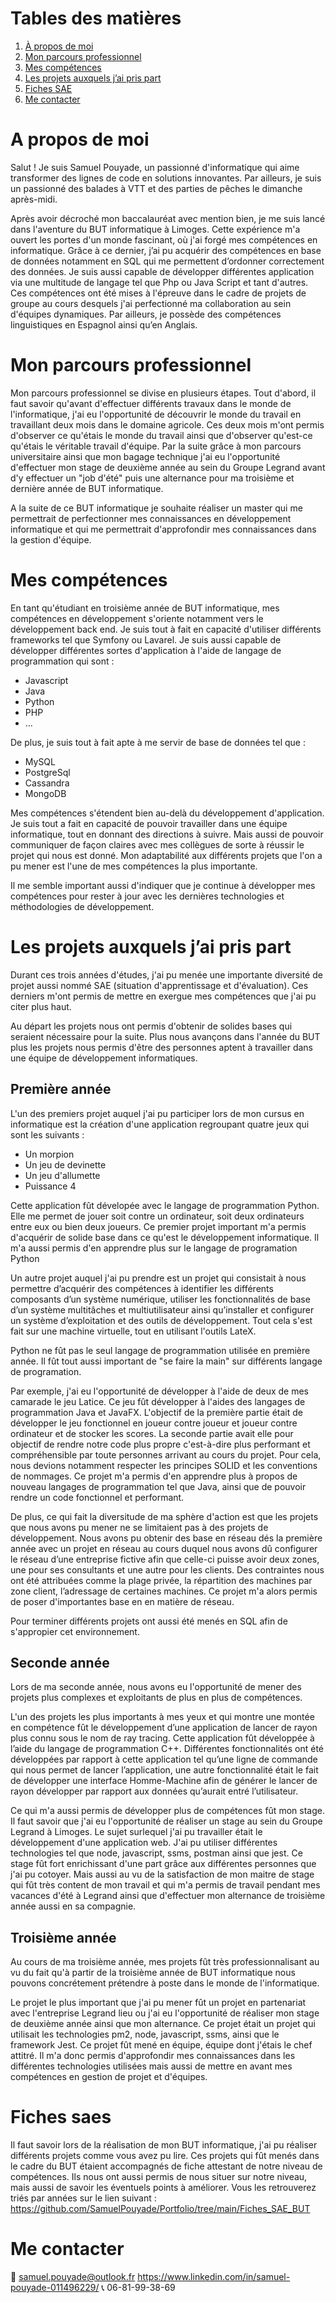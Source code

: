 # Tables des matières

1. [À propos de moi](#a-propos-de-moi)
2. [Mon parcours professionnel](#mon-parcours-professionnel)
3. [Mes compétences](#mes-compétences)
4. [Les projets auxquels j’ai pris part](#les-projets-auxquels-jai-pris-part)
6. [Fiches SAE](#fiches-saes)
7. [Me contacter](#me-contacter)


# A propos de moi

Salut ! Je suis Samuel Pouyade, un passionné d'informatique qui aime transformer des lignes de code en solutions innovantes. Par ailleurs, je suis un passionné des balades à VTT et des parties de pêches le dimanche après-midi.

Après avoir décroché mon baccalauréat avec mention bien, je me suis lancé dans l'aventure du BUT informatique à Limoges. Cette expérience m'a ouvert les portes d'un monde fascinant, où j'ai forgé mes compétences en informatique.
Grâce à ce dernier,  j’ai pu acquérir des compétences en base de données notamment en SQL qui me permettent d’ordonner correctement des données. 
Je suis aussi capable de développer différentes application via une multitude de langage tel que Php ou Java Script et tant d'autres. 
Ces compétences ont été mises à l'épreuve dans le cadre de projets de groupe au cours desquels j'ai perfectionné ma collaboration au sein d'équipes dynamiques. 
Par ailleurs, je possède des compétences linguistiques en Espagnol ainsi qu’en Anglais. 

# Mon parcours professionnel

Mon parcours professionnel se divise en plusieurs étapes. Tout d'abord, il faut savoir qu'avant d'effectuer différents travaux dans le monde de l'informatique, j'ai eu l'opportunité de découvrir le monde du travail en travaillant deux mois dans le domaine agricole. Ces deux mois m'ont permis d'observer ce qu'étais le monde du travail ainsi que d'observer qu'est-ce qu'étais le véritable travail d'équipe.
Par la suite grâce à mon parcours universitaire ainsi que mon bagage technique j'ai eu l'opportunité d'effectuer mon stage de deuxième année au sein du Groupe Legrand avant d'y effectuer un "job d'été" puis une alternance pour ma troisième et dernière année de BUT informatique.

A la suite de ce BUT informatique je souhaite réaliser un master qui me permettrait de perfectionner mes connaissances en développement informatique et qui me permettrait d'approfondir mes connaissances dans la gestion d'équipe. 

# Mes compétences

En tant qu'étudiant en troisième année de BUT informatique, mes compétences en développement s'oriente notamment vers le développement back end. Je suis tout à fait en capacité d'utiliser différents frameworks tel que Symfony ou Lavarel. Je suis aussi capable de développer différentes sortes d'application à l'aide de langage de programmation qui sont :
- Javascript
- Java
- Python
- PHP
- ...

De plus, je suis tout à fait apte à me servir de base de données tel que :
- MySQL
- PostgreSql
- Cassandra
- MongoDB

Mes compétences s'étendent bien au-delà du développement d'application. Je suis tout a fait en capacité de pouvoir travailler dans une équipe informatique, tout en donnant des directions à suivre. Mais aussi de pouvoir communiquer de façon claires avec mes collègues de sorte à réussir le projet qui nous est donné. Mon adaptabilité aux différents projets que l'on a pu mener est l'une de mes compétences la plus importante.

Il me semble important aussi d'indiquer que je continue à développer mes compétences pour rester à jour avec les dernières technologies et méthodologies de développement.

# Les projets auxquels j’ai pris part

Durant ces trois années d'études, j'ai pu menée une importante diversité de projet aussi nommé SAE (situation d'apprentissage et d'évaluation). Ces derniers m'ont permis de mettre en exergue mes compétences que j'ai pu citer plus haut.

Au départ les projets nous ont permis d'obtenir de solides bases qui seraient nécessaire pour la suite. Plus nous avançons dans l'année du BUT plus les projets nous permis d'être des personnes aptent à travailler dans une équipe de développement informatiques.

## Première année
L'un des premiers projet auquel j'ai pu participer lors de mon cursus en informatique est la création d'une application regroupant quatre jeux qui sont les suivants : 
- Un morpion
- Un jeu de devinette
- Un jeu d'allumette
- Puissance 4

Cette application fût dévelopée avec le langage de programmation Python. Elle me permet de jouer soit contre un ordinateur, soit deux ordinateurs entre eux ou bien deux joueurs.
Ce premier projet important m'a permis d'acquérir de solide base dans ce qu'est le développement informatique. Il m'a aussi permis d'en apprendre plus sur le langage de programation Python

Un autre projet auquel j'ai pu prendre est un projet qui consistait à nous permettre d’acquérir des compétences à identifier les différents composants d’un système numérique, utiliser les fonctionnalités de base d’un système multitâches et multiutilisateur ainsi qu’installer et configurer un système d’exploitation et des outils de développement. Tout cela s'est fait sur une machine virtuelle, tout en utilisant l'outils LateX. 

Python ne fût pas le seul langage de programmation utilisée en première année. Il fût tout aussi important de "se faire la main" sur différents langage de programation. 

Par exemple, j'ai eu l'opportunité de développer à l'aide de deux de mes camarade le jeu Latice. Ce jeu fût développer à l'aides des langages de programmation Java et JavaFX. L'objectif de la première partie était de développer le jeu fonctionnel en joueur contre joueur et joueur contre ordinateur et de stocker les scores. La seconde partie avait elle pour objectif de rendre notre code plus propre c'est-à-dire plus performant et compréhensible par toute personnes arrivant au cours du projet. Pour cela, nous devions notamment respecter les principes SOLID et les conventions de nommages. Ce projet m'a permis d'en apprendre plus à propos de nouveau langages de programmation tel que Java, ainsi que de pouvoir rendre un code fonctionnel et performant.

De plus, ce qui fait la diversitude de ma sphère d'action est que les projets que nous avons pu mener ne se limitaient pas à des projets de développement. Nous avons pu obtenir des base en réseau dés la première année avec un projet en réseau au cours duquel nous avons dû configurer le réseau d’une entreprise fictive afin que celle-ci puisse avoir deux zones, une pour ses consultants et une autre pour les clients. Des contraintes nous ont été attribuées comme la plage privée, la répartition des machines par zone client, l’adressage de certaines machines. Ce projet m'a alors permis de poser d'importantes base en en matière de réseau.

Pour terminer différents projets ont aussi été menés en SQL afin de s'appropier cet environnement.

## Seconde année

Lors de ma seconde année, nous avons eu l'opportunité de mener des projets plus complexes et exploitants de plus en plus de compétences.

L'un des projets les plus importants à mes yeux et qui montre une montée en compétence fût le développement d’une application de lancer de rayon plus connu sous le nom de ray tracing. Cette application fût développée à l’aide du langage de programmation C++. Différentes fonctionnalités ont été développées par rapport à cette application tel qu’une ligne de commande qui nous permet de lancer l’application, une autre fonctionnalité était le fait de développer une interface Homme-Machine afin de générer le lancer de rayon développer par rapport aux données qu’aurait entré l’utilisateur.

Ce qui m'a aussi permis de développer plus de compétences fût mon stage.
Il faut savoir que j'ai eu l'opportunité de réaliser un stage au sein du Groupe Legrand à Limoges. Le sujet surlequel j'ai pu travailler était le développement d'une application web. J'ai pu utiliser différentes technologies tel que node, javascript, ssms, postman ainsi que jest. Ce stage fût fort enrichissant d'une part grâce aux différentes personnes que j'ai pu cotoyer. Mais aussi au vu de la satisfaction de mon maitre de stage qui fût très content de mon travail et qui m'a permis de travail pendant mes vacances d'été à Legrand ainsi que d'effectuer mon alternance de troisième année aussi en sa compagnie.

## Troisième année

Au cours de ma troisième année, mes projets fût très professionnalisant au vu du fait qu'à partir de la troisième année de BUT informatique nous pouvons concrétement prétendre à poste dans le monde de l'informatique. 

Le projet le plus important que j'ai pu mener fût un projet en partenariat avec l'entreprise Legrand lieu ou j'ai eu l'opportunité de réaliser mon stage de deuxième année ainsi que mon alternance. Ce projet était un projet qui utilisait les technologies pm2, node, javascript, ssms, ainsi que le framework Jest. Ce projet fût mené en équipe, équipe dont j'étais le chef attitré. Il m'a donc permis d'approfondir mes connaissances dans les différentes technologies utilisées mais aussi de mettre en avant mes compétences en gestion de projet et d'équipes. 


# Fiches saes

Il faut savoir lors de la réalisation de mon BUT informatique, j'ai pu réaliser différents projets comme vous avez pu lire. Ces projets qui fût menés dans le cadre du BUT étaient accompagnés de fiche attestant de notre niveau de compétences. Ils nous ont aussi permis de nous situer sur notre niveau, mais aussi de savoir les éventuels points à améliorer. Vous les retrouverez triés par années sur le lien suivant : https://github.com/SamuelPouyade/Portfolio/tree/main/Fiches_SAE_BUT

# Me contacter

📧 samuel.pouyade@outlook.fr
https://www.linkedin.com/in/samuel-pouyade-011496229/
📞 06-81-99-38-69


